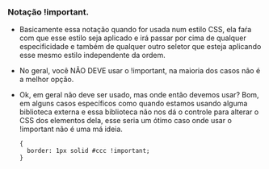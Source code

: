 ### Notação !important.

* Basicamente essa notação quando for usada num estilo CSS, ela faŕa com que esse estilo seja aplicado e irá passar por cima de qualquer especificidade e também de qualquer outro seletor que esteja aplicando esse mesmo estilo independente da ordem.

* No geral, você NÃO DEVE usar o !important, na maioria dos casos não é a melhor opção.

* Ok, em geral não deve ser usado, mas onde então devemos usar? Bom, em alguns casos específicos como quando estamos usando alguma biblioteca externa e essa biblioteca não nos dá o controle para alterar o CSS dos elementos dela, esse seria um ótimo caso onde usar o !important não é uma má ideia.

      {
        border: 1px solid #ccc !important;
      }